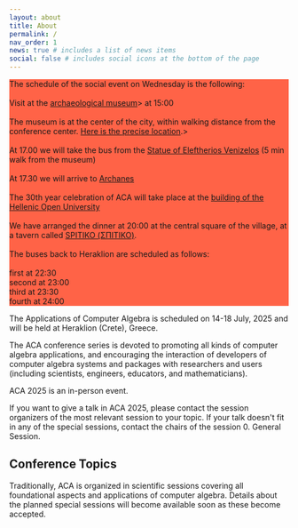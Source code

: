 ```yaml
---
layout: about
title: About
permalink: /
nav_order: 1
news: true # includes a list of news items
social: false # includes social icons at the bottom of the page
---
```


<p style="background-color:Tomato;">
The schedule of the social event on Wednesday is the following: 
<br><br>
Visit at the <a href="https://heraklionmuseum.gr/en/" target="_blank">archaeological museum<a>> at 15:00 
<br><br>
The museum is at the center of the city, within walking distance from the conference center. 
<a href="https://maps.app.goo.gl/cV7Qv1EZHEdg5BzKA" target="_blank"> Here is the precise location</a>.>
<br><br>
At 17.00 we will take the bus from the 
<a href="https://maps.app.goo.gl/CkBeYPe6Fv6fnZrp7" target="_blank">Statue of Eleftherios Venizelos</a> (5 min walk from the museum) 
<br><br>
At 17.30 we will arrive to <a href="https://en.wikipedia.org/wiki/Archanes" target="_blank"> Archanes</a> 
<br><br>
The 30th year celebration of ACA will take place at the 
<a href="https://maps.app.goo.gl/gWfS1ysMzPBP8zBy6" target="_blank">building of the Hellenic Open University</a>
<br><br>
We have arranged the dinner at 20:00 at the central square of the village, at a tavern called 
<a href="https://maps.app.goo.gl/2XAXHw5RfAqkcWxV7" target="_blank">SPITIKO (ΣΠΙΤΙΚΟ)</a>.
<br><br>
The buses back to Heraklion are scheduled as follows: 
<br><br>
first at 22:30
<br>
second at 23:00
<br>
third at 23:30 
<br>
fourth at 24:00

</p>


The Applications of Computer Algebra is scheduled on 14-18 July, 2025 and will be held at Heraklion (Crete), Greece.

The ACA conference series is devoted to promoting all kinds of computer algebra applications, and encouraging the interaction of developers of computer algebra systems and packages with researchers and users (including scientists, engineers, educators, and mathematicians).

ACA 2025 is an in-person event. 

If you want to give a talk in ACA 2025, please contact the session organizers of the most relevant session to your topic.
If your talk doesn't fit in any of the special sessions, contact the chairs of the session 0. General Session.

Conference Topics
------------------

Traditionally, ACA is organized in scientific sessions covering all foundational aspects and applications of computer algebra. Details about the planned special sessions will become available soon as these become accepted.
